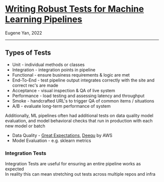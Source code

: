 
# [Writing Robust Tests for Machine Learning Pipelines](https://eugeneyan.com/writing/testing-pipelines/)
Eugene Yan, 2022
***

## Types of Tests
* Unit - individual methods or classes
* Integration - integration points in pipeline
* Functional - ensure business requirements & logic are met
* End-To-End - test pipeline output integrates correctly with the site and correct rec's are made
* Acceptance - visual inspection & QA of live system
* Performance - load testing and assessing latency and throughput
* Smoke - handcrafted URL's to trigger QA of common items / situations
* A/B - evaluate long-term performance of system 

Additionally, ML pipelines often had additional tests on data quality model evaluation, and model behavioral checks that run in production with each new model or batch
* Data Quality - [Great Expectations](https://greatexpectations.io/), [Deequ](https://github.com/awslabs/deequ) by AWS
* Model Evaluation - e.g. sklearn metrics

### Integration Tests
Integration Tests are useful for ensuring an entire pipeline works as expected
<br> 
In reality this can mean stretching out tests across multiple repos and infra
